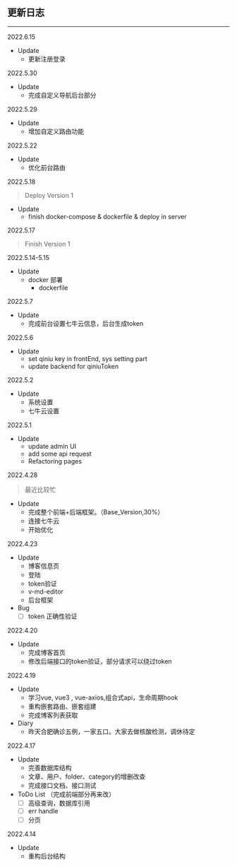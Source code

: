 ## 更新日志
---

2022.6.15
- Update
  - 更新注册登录

2022.5.30
- Update
  - 完成自定义导航后台部分

2022.5.29
- Update
  - 增加自定义路由功能

2022.5.22
- Update
  - 优化前台路由

2022.5.18
> Deploy Version 1
- Update
  - finish docker-compose & dockerfile & deploy in server

2022.5.17
> Finish Version 1

2022.5.14-5.15
- Update
  - docker 部署
    - dockerfile

2022.5.7
- Update
  - 完成前台设置七牛云信息，后台生成token

2022.5.6
- Update
  - set qiniu key in frontEnd, sys setting part
  - update backend for qiniuToken

2022.5.2
- Update
  - 系统设置
  - 七牛云设置

2022.5.1
- Update
  - update admin UI
  - add some api request
  - Refactoring pages

2022.4.28
> 最近比较忙
- Update
  - 完成整个前端+后端框架。（Base_Version,30%）
  - 连接七牛云
  - 开始优化

2022.4.23
- Update
  - 博客信息页
  - 登陆
  - token验证
  - v-md-editor
  - 后台框架
- Bug
  - [ ] token 正确性验证

2022.4.20
- Update
  - 完成博客首页
  - 修改后端接口的token验证，部分请求可以绕过token

2022.4.19
- Update
  - 学习vue, vue3 , vue-axios,组合式api，生命周期hook
  - 重构嵌套路由、嵌套组建
  - 完成博客列表获取
- Diary
  - 昨天合肥确诊五例，一家五口。大家去做核酸检测，调休待定

2022.4.17
- Update 
  - 完善数据库结构
  - 文章、用户、folder、category的增删改查
  - 完成接口文档、接口测试
- ToDo List （完成前端部分再来改）
  - [ ] 高级查询，数据库引用
  - [ ] err handle
  - [ ] 分页

2022.4.14
- Update
  - 重构后台结构